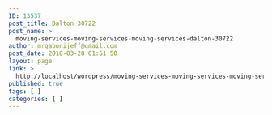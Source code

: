 ```yaml
---
ID: 13537
post_title: Dalton 30722
post_name: >
  moving-services-moving-services-moving-services-dalton-30722
author: mrgabonijeff@gmail.com
post_date: 2018-03-28 01:51:50
layout: page
link: >
  http://localhost/wordpress/moving-services-moving-services-moving-services-dalton-30722/
published: true
tags: [ ]
categories: [ ]
---
```


